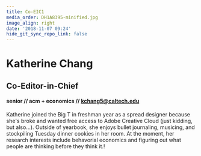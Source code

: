 ```yaml
---
title: Co-EIC1
media_order: DH1A8395-minified.jpg
image_align: right
date: '2018-11-07 09:24'
hide_git_sync_repo_link: false
---
```


# Katherine Chang
## Co-Editor-in-Chief
#### senior // acm + economics // [kchang5@caltech.edu](mailto:kchang5@caltech.edu)

Katherine joined the Big T in freshman year as a spread designer because she's broke and wanted free access to Adobe Creative Cloud (just kidding, but also...). Outside of yearbook, she enjoys bullet journaling, musicing, and stockpiling Tuesday dinner cookies in her room. At the moment, her research interests include behavorial economics and figuring out what people are thinking before they think it.!